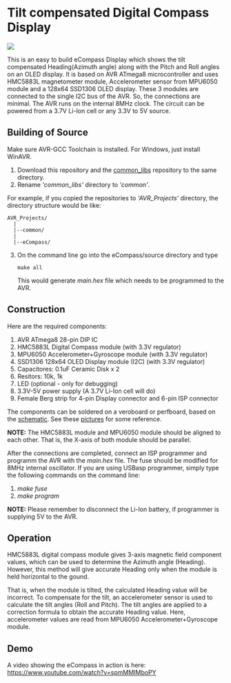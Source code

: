 # Tilt compensated Digital Compass Display


<img src="https://github.com/visakhanc/eCompass/blob/master/pic/3.jpg">


This is an easy to build eCompass Display which shows the tilt compensated Heading(Azimuth angle) along with the Pitch and Roll angles on an OLED display. It is based on AVR ATmega8 microcontroller and uses HMC5883L magnetometer module, Accelerometer sensor from MPU6050 module and a 128x64 SSD1306 OLED display. These 3 modules are connected to the single I2C bus of the AVR. So, the connections are minimal. The AVR runs on the internal 8MHz clock. The circuit can be powered from a 3.7V Li-Ion cell or any 3.3V to 5V source.


Building of Source
------------------

Make sure AVR-GCC Toolchain is installed. For Windows, just install WinAVR.

1. Download this repository and the [common_libs](https://github.com/visakhanc/common_libs) repository to the same directory. 
2. Rename *'common_libs'* directory to *'common'*. 

For example, if you copied the repositories to *'AVR_Projects'* directory, the directory structure would be like:


	AVR_Projects/
	  |
	  |--common/
	  |
	  |--eCompass/
	

3. On the command line go into the eCompass/source directory and type 

	`make all`

   This would generate *main.hex* file which needs to be programmed to the AVR.



Construction
------------

Here are the required components:

1. AVR ATmega8 28-pin DIP IC
2. HMC5883L Digital Compass module (with 3.3V regulator)
3. MPU6050 Accelerometer+Gyroscope module (with 3.3V regulator)
4. SSD1306 128x64 OLED Display module (I2C) (with 3.3V regulator)
5. Capacitores: 0.1uF Ceramic Disk x 2
6. Resitors: 10k, 1k
7. LED (optional - only for debugging)
8. 3.3V-5V power supply (A 3.7V Li-Ion cell will do)
9. Female Berg strip for 4-pin Display connector and 6-pin ISP connector

The components can be soldered on a veroboard or perfboard, based on the [schematic](https://github.com/visakhanc/eCompass/blob/master/circuit/circuit.png). See these [pictures](https://github.com/visakhanc/eCompass/tree/master/pic) for some reference.

**NOTE:** The HMC5883L module and MPU6050 module should be aligned to each other. That is, the X-axis of both module should be parallel.

After the connections are completed, connect an ISP programmer and programm the AVR with the *main.hex* file. The fuse should be modified for 8MHz internal oscillator. If you are using USBasp programmer, simply type the following commands on the command line:

1. *make fuse*
2. *make program*

**NOTE:** Please remember to disconnect the Li-Ion battery, if programmer is supplying 5V to the AVR.

Operation
---------

HMC5883L digital compass module gives 3-axis magnetic field component values, which can be used to determine the Azimuth angle (Heading). However, this method will give accurate Heading only when the module is held horizontal to the gound.

That is, when the module is tilted, the calculated Heading value will be incorrect. To compensate for the tilt, an accelerometer sensor is used to calculate the tilt angles (Roll and Pitch). The tilt angles are applied to a correction formula to obtain the accurate Heading value. Here, accelerometer values are read from MPU6050 Accelerometer+Gyroscope module.



Demo
----

A video showing the eCompass in action is here:
https://www.youtube.com/watch?v=spmMMIMboPY




